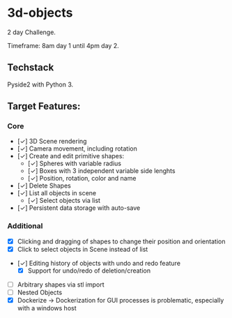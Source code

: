 # 3d-objects

2 day Challenge.

Timeframe: 8am day 1 until 4pm day 2.

## Techstack

Pyside2 with Python 3.

## Target Features:

### Core

 * [✓] 3D Scene rendering
 * [✓] Camera movement, including rotation
 * [✓] Create and edit primitive shapes:
    * [✓] Spheres with variable radius
    * [✓] Boxes with 3 independent variable side lenghts
    * [✓] Position, rotation, color and name
 * [✓] Delete Shapes 
 * [✓] List all objects in scene
   * [✓] Select objects via list
 * [✓] Persistent data storage with auto-save

### Additional

 * [x] Clicking and dragging of shapes to change their position and orientation
 * [x] Click to select objects in Scene instead of list
 * [✓] Editing history of objects with undo and redo feature
   * [x] Support for undo/redo of deletion/creation
 * [ ] Arbitrary shapes via stl import
 * [ ] Nested Objects
 * [x] Dockerize -> Dockerization for GUI processes is problematic, especially with a windows host
